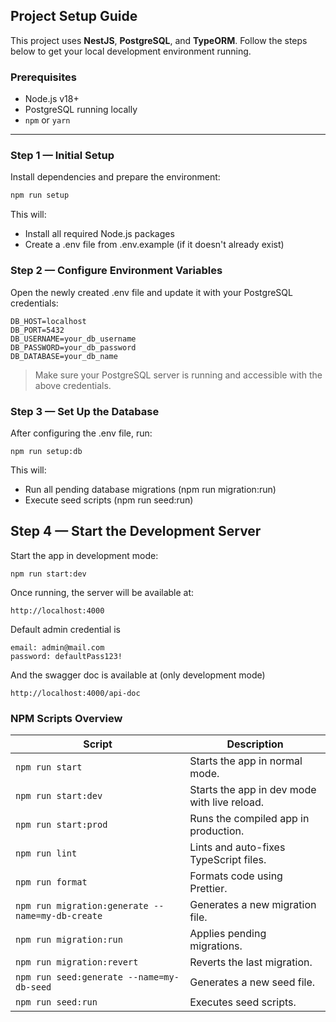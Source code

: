 ## Project Setup Guide

This project uses **NestJS**, **PostgreSQL**, and **TypeORM**. Follow the steps below to get your local development environment running.

### Prerequisites

- Node.js v18+
- PostgreSQL running locally
- `npm` or `yarn`

---

### Step 1 — Initial Setup

Install dependencies and prepare the environment:

```bash
npm run setup
```

This will:

- Install all required Node.js packages
- Create a .env file from .env.example (if it doesn't already exist)

### Step 2 — Configure Environment Variables

Open the newly created .env file and update it with your PostgreSQL credentials:

```
DB_HOST=localhost
DB_PORT=5432
DB_USERNAME=your_db_username
DB_PASSWORD=your_db_password
DB_DATABASE=your_db_name
```

> Make sure your PostgreSQL server is running and accessible with the above credentials.

### Step 3 — Set Up the Database

After configuring the .env file, run:

```
npm run setup:db
```

This will:

- Run all pending database migrations (npm run migration:run)
- Execute seed scripts (npm run seed:run)

## Step 4 — Start the Development Server

Start the app in development mode:

```
npm run start:dev
```

Once running, the server will be available at:

```
http://localhost:4000
```

Default admin credential is

```
email: admin@mail.com
password: defaultPass123!
```

And the swagger doc is available at (only development mode)

```
http://localhost:4000/api-doc
```

### NPM Scripts Overview

| Script                                           | Description                                  |
| ------------------------------------------------ | -------------------------------------------- |
| `npm run start`                                  | Starts the app in normal mode.               |
| `npm run start:dev`                              | Starts the app in dev mode with live reload. |
| `npm run start:prod`                             | Runs the compiled app in production.         |
| `npm run lint`                                   | Lints and auto-fixes TypeScript files.       |
| `npm run format`                                 | Formats code using Prettier.                 |
| `npm run migration:generate --name=my-db-create` | Generates a new migration file.              |
| `npm run migration:run`                          | Applies pending migrations.                  |
| `npm run migration:revert`                       | Reverts the last migration.                  |
| `npm run seed:generate --name=my-db-seed`        | Generates a new seed file.                   |
| `npm run seed:run`                               | Executes seed scripts.                       |
